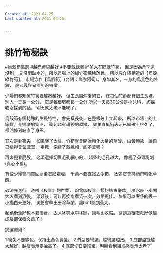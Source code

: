 ```yaml
---

Created at: 2021-04-25
Last updated at: 2021-04-25


---
```


# 挑竹筍秘訣


#烏殼筍挑選 #越有禮貌越好 #不要戴綠帽
好多人在問綠竹筍，
但是因為產季還沒到，
又沒雨缺水的，所以市場上的綠竹筍稀稀疏疏。
所以先介紹相近的【烏殼綠竹筍】，
市場念作【烏腳筍】(台語：歐咖阿筍)。
身如其名，一身的烏黑色的外殼，
是它最容易辨別的特徵。

少婦們都知道竹筍要越嫩越好，
但生長開外掛的它，
在每個竹節都有個生長環，
別人一天長一公分，
它是每個環都長一公分
所以一天長30公分是小兒科，
該採收沒採到的話，
明天就太老不能吃了。

烏殼筍有個特殊的生長特性，
會先橫長後，在整根破土立起來，
所以市場上的上等貨，是彎腰的筍子，
鞠躬越有禮貌的越嫩，
如果直挺挺表示已經破土很久了，
都油條到站直了身子。

其次是看筍尖，
如果曬了太陽，竹筍就會開始轉化大量的草酸，
由黃轉綠，讓自己變得苦苦澀澀，
畢竟，像極了戴綠帽，能不苦嗎？

再來是看屁股，
必須選擇切面毛孔細小的，
越柴的毛孔越大，
像極了鼻頭粉刺(真心不騙)。

有些少婦會問買回家後怎麼處理，
千萬不要直接丟冰箱，
因為它會持續的轉化草酸。

必須先進行一道叫《殺青》的作業，
跟電影殺青一樣的結束儀式，
冷水時下水開大火煮到滾後，
滾好後，可以再換水煮滾一次，效果更佳。
如果可以奢侈的丟一小撮白米更好，
澱粉會釋出去除草酸，讓buff開到最大。

起鍋後最好也不要閒著，
丟入冰塊水中冰鎮，讓毛孔收縮。
寫到這裡怎麼好像變成臉部保養文章了！

挑選原則：

1.筍尖不要綠色，保持土黃色調佳。
2.外型要彎腰，越彎腰越嫩。
3.底部越寬越大越好，越瘦表示要抽高了。
4.底部切口要細緻，明顯看到纖維感表示太老了

